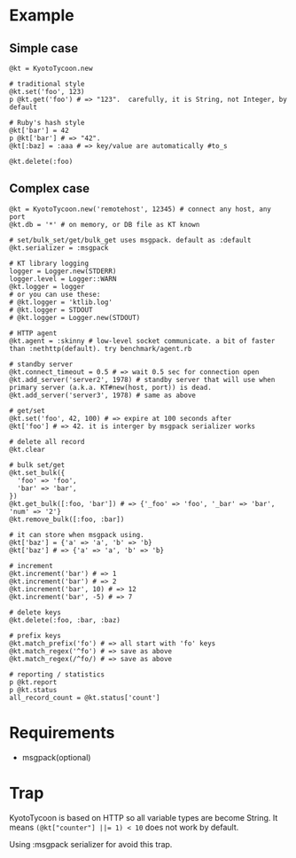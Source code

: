# Example

## Simple case

    @kt = KyotoTycoon.new

    # traditional style
    @kt.set('foo', 123)
    p @kt.get('foo') # => "123".  carefully, it is String, not Integer, by default

    # Ruby's hash style
    @kt['bar'] = 42
    p @kt['bar'] # => "42".
    @kt[:baz] = :aaa # => key/value are automatically #to_s

    @kt.delete(:foo)


## Complex case

    @kt = KyotoTycoon.new('remotehost', 12345) # connect any host, any port
    @kt.db = '*' # on memory, or DB file as KT known

    # set/bulk_set/get/bulk_get uses msgpack. default as :default
    @kt.serializer = :msgpack

    # KT library logging
    logger = Logger.new(STDERR)
    logger.level = Logger::WARN
    @kt.logger = logger
    # or you can use these:
    # @kt.logger = 'ktlib.log'
    # @kt.logger = STDOUT
    # @kt.logger = Logger.new(STDOUT)

    # HTTP agent
    @kt.agent = :skinny # low-level socket communicate. a bit of faster than :nethttp(default). try benchmark/agent.rb

    # standby server
    @kt.connect_timeout = 0.5 # => wait 0.5 sec for connection open
    @kt.add_server('server2', 1978) # standby server that will use when primary server (a.k.a. KT#new(host, port)) is dead.
    @kt.add_server('server3', 1978) # same as above

    # get/set
    @kt.set('foo', 42, 100) # => expire at 100 seconds after
    @kt['foo'] # => 42. it is interger by msgpack serializer works

    # delete all record
    @kt.clear

    # bulk set/get
    @kt.set_bulk({
      'foo' => 'foo',
      'bar' => 'bar',
    })
    @kt.get_bulk([:foo, 'bar']) # => {'_foo' => 'foo', '_bar' => 'bar', 'num' => '2'}
    @kt.remove_bulk([:foo, :bar])

    # it can store when msgpack using.
    @kt['baz'] = {'a' => 'a', 'b' => 'b}
    @kt['baz'] # => {'a' => 'a', 'b' => 'b}

    # increment
    @kt.increment('bar') # => 1
    @kt.increment('bar') # => 2
    @kt.increment('bar', 10) # => 12
    @kt.increment('bar', -5) # => 7

    # delete keys
    @kt.delete(:foo, :bar, :baz)

    # prefix keys
    @kt.match_prefix('fo') # => all start with 'fo' keys
    @kt.match_regex('^fo') # => save as above
    @kt.match_regex(/^fo/) # => save as above

    # reporting / statistics
    p @kt.report
    p @kt.status
    all_record_count = @kt.status['count']

# Requirements

- msgpack(optional)

# Trap

KyotoTycoon is based on HTTP so all variable types are become String.
It means `(@kt["counter"] ||= 1) < 10` does not work by default.

Using :msgpack serializer for avoid this trap.
